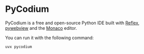 # PyCodium

PyCodium is a free and open-source Python IDE built with [Reflex](https://github.com/reflex-dev/reflex), [pywebview](https://github.com/r0x0r/pywebview) and the [Monaco](https://github.com/microsoft/monaco-editor) editor.

You can run it with the following command:

```shell
uvx pycodium
```
